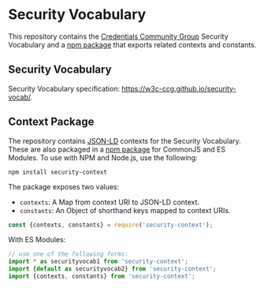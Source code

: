 # Security Vocabulary

This repository contains the [Credentials Community Group][ccg]
Security Vocabulary and a [npm package][security-context] that exports related
contexts and constants.

## Security Vocabulary

Security Vocabulary specification: https://w3c-ccg.github.io/security-vocab/.

## Context Package

The repository contains [JSON-LD][] contexts for the Security Vocabulary.
These are also packaged in a [npm package][security-context] for CommonJS and
ES Modules. To use with NPM and Node.js, use the following:

```
npm install security-context
```

The package exposes two values:

- `contexts`: A Map from context URI to JSON-LD context.
- `constants`: An Object of shorthand keys mapped to context URIs.

```js
const {contexts, constants} = require('security-context');
```

With ES Modules:

```js
// use one of the following forms:
import * as securityvocab1 from 'security-context';
import {default as securityvocab2} from 'security-context';
import {contexts, constants} from 'security-context';
```

[ccg]: https://w3c-ccg.github.io/
[json-ld]: https://json-ld.org/
[security-context]: https://www.npmjs.com/package/security-context
